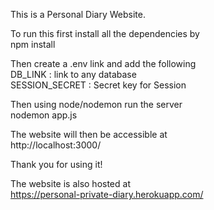 This is a Personal Diary Website.  

To run this first install all the dependencies by  
npm install  

Then create a .env link and add the following  
DB_LINK : link to any database  
SESSION_SECRET : Secret key for Session  
  
Then using node/nodemon run the server  
nodemon app.js  

The website will then be accessible at  
http://localhost:3000/  
  
Thank you for using it!  
  
The website is also hosted at  
https://personal-private-diary.herokuapp.com/